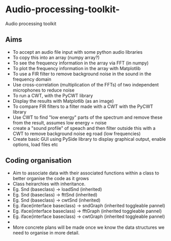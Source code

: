# Audio-processing-toolkit-
Audio processing toolkit 

## Aims

* To accept an audio file input with some python audio libraries
* To copy this into an array (numpy array?)
* To see the frequency information in the array via FFT (in numpy)
* To plot the frequency information in the array with Matplotlib
* To use a FIR filter to remove background noise in the sound in the frequency domain
* Use cross-correlation (multiplication of the FFTs) of two independent microphones to reduce noise
* To run a CWT, with the PyCWT library
* Display the results with Matplotlib (as an image)
* To compare FIR filters to a filter made with a CWT with the PyCWT library
* Use CWT to find "low energy" parts of the spectrum and remove these from the result, assumes low energy = noise
* create a "sound profile" of speach and then filter outside this with a CWT to remove background noise eg road (low frequencies)
* Create basic GUI using PySide library to display graphical output, enable options, load files etc

## Coding organisation
* Aim to associate data with their associated functions within a class to better organise the code as it grows
* Class heirarchies with inheritance.
* Eg. Snd (baseclass) -> loadSnd (inherited)
* Eg. Snd (baseclass) -> fttSnd (inherited)
* Eg. Snd (baseclass) -> cwtSnd (inherited)
* Eg. iface(interface baseclass) -> sndGraph (inherited toggleable pannel)
* Eg. iface(interface baseclass) -> fftGraph (inherited toggleable pannel)
* Eg. iface(interface baseclass) -> cwtGraph (inherited toggleable pannel)
* 
* More concrete plans will be made once we know the data structures we need to organise in more detail.
